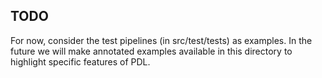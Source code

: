 ## TODO

For now, consider the test pipelines (in src/test/tests) as examples.
In the future we will make annotated examples available in this directory to highlight specific features of PDL.

